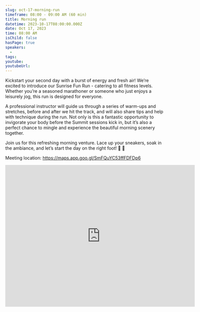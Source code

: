 ```yaml
---
slug: oct-17-morning-run
timeframe: 08:00 - 09:00 AM (60 min)
title: Morning run
datetime: 2023-10-17T08:00:00.000Z
date: Oct 17, 2023
time: 08:00 AM
isChild: false
hasPage: true
speakers:
  -
tags:
youtube:
youtubeUrl:
---
```


Kickstart your second day with a burst of energy and fresh air! We’re excited to introduce our Sunrise Fun Run - catering to all fitness levels. Whether you’re a seasoned marathoner or someone who just enjoys a leisurely jog, this run is designed for everyone.

A professional instructor will guide us through a series of warm-ups and stretches, before and after we hit the track, and will also share tips and help with technique during the run. Not only is this a fantastic opportunity to invigorate your body before the Summit sessions kick in, but it’s also a perfect chance to mingle and experience the beautiful morning scenery together.

Join us for this refreshing morning venture. Lace up your sneakers, soak in the ambiance, and let’s start the day on the right foot! 🌟 👟

Meeting location: <https://maps.app.goo.gl/SmFQuYC53ffFDFDp6>

<iframe src="https://www.google.com/maps/embed?pb=!1m17!1m12!1m3!1d1426.8068629697586!2d2.2042778!3d41.391916699999996!2m3!1f0!2f0!3f0!3m2!1i1024!2i768!4f13.1!3m2!1m1!2zNDHCsDIzJzMwLjkiTiAywrAxMicxNS40IkU!5e1!3m2!1sen!2sse!4v1696192015581!5m2!1sen!2sse" width="600" height="450" style="border:0;" allowfullscreen="" loading="lazy" referrerpolicy="no-referrer-when-downgrade"></iframe>
